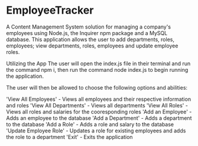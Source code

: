 # EmployeeTracker

A Content Management System solution for managing a company's employees using Node.js, the Inquirer npm package and a MySQL database. This application allows the user to add departments, roles, employees; view departments, roles, employees and update employee roles.

Utilizing the App
The user will open the index.js file in their terminal and run the command npm i, then run the command node index.js to begin running the application.

The user will then be allowed to choose the following options and abilities:

'View All Employees' - Views all employees and their respective information and roles
'View All Departments' - Views all departments
'View All Roles' - Views all roles and salaries for the cooresponding roles
'Add an Employee' - Adds an employee to the database
'Add a Department' - Adds a department to the database
'Add a Role' - Adds a role and salary to the database
'Update Employee Role' - Updates a role for existing employees and adds the role to a department
'Exit' - Exits the application

